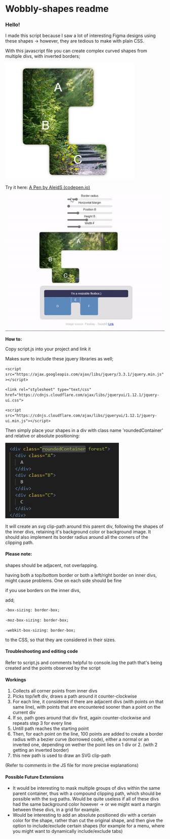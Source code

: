 # Wobbly-shapes readme

### Hello!

I made this script because I saw a lot of interesting Figma designs using these shapes -> however, they are tedious to make with plain CSS.

With this javascript file you can create complex curved shapes from multiple divs, with inverted borders;

![1717678069631](image/README/1717678069631.png)

Try it here: [A Pen by AleidS (codepen.io)](https://codepen.io/aleids/pen/MWdoVee)

![1717682200816](image/README/1717682200816.gif)

**How to:** 

Copy script.js into your project and link it

Makes sure to include these jquery libraries as well;

`<script src="https://ajax.googleapis.com/ajax/libs/jquery/3.3.1/jquery.min.js"></script>`

`<link rel="stylesheet" type="text/css" href="https://cdnjs.cloudflare.com/ajax/libs/jqueryui/1.12.1/jquery-ui.css">`

 `<script src="https://cdnjs.cloudflare.com/ajax/libs/jqueryui/1.12.1/jquery-ui.min.js"></script>`

Then simply place your shapes in a div with class name 'roundedContainer' and relative or absolute positioning:

![1717678111306](image/README/1717678111306.png)

It will create an svg clip-path around this parent div, following the shapes of the inner divs, retaining it's background color or background image. It should also implement its border radius around all the corners of the clipping path.

#### Please note:

shapes should be adjacent, not overlapping.

having both a top/bottom border or both a left/right border on inner divs, might cause problems. One on each side should be fine

if you use borders on the inner divs,

add;

    -box-sizing: border-box;

    -moz-box-sizing: border-box;

    -webkit-box-sizing: border-box;

to the CSS, so that they are considered in their sizes. 

#### Troubleshooting and editing code

Refer to script.js and comments
helpful to console.log the path that's being created and the points observed by the script

#### Workings

1. Collects all corner points from inner divs
2. Picks top/left div, draws a path around it counter-clockwise
3. For each line, it consideres if there are adjacent divs (with points on that same line), with points that are encountered sooner than a point on the current div
4. If so, path goes around that div first, again counter-clockwise and repeats step 3 for every line
5. Untill path reaches the starting point
6. Then, for each point on the line, 100 points are added to create a border radius with a bezier curve (borrowed code), either a normal or an inverted one, depending on wether the point lies on 1 div or 2. (with 2 getting an inverted border)
7. this new path is used to draw an SVG clip-path

(Refer to comments in the JS file for more precise explanations)

#### Possible Future Extensions

* It would be interesting to mask multiple groups of divs within the same parent container, thus with a compound clipping path, which should be possible with the svg paths. Would be quite useless if all of these divs had the same background color however -> or we might want a margin between these divs, in a grid for example.
* Would be interesting to add an absolute positioned div with a certain color for the shape, rather than cut the original shape, and then give the option to include/exclude certain shapes (for example for a menu, where you might want to dynamically include/exclude tabs)
